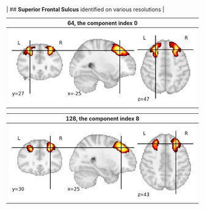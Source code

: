 | ## **Superior Frontal Sulcus** identified on various resolutions |

| 64, the component index 0|
|:---:|
| ![Component 64](../64/final/0.jpg "From component 64: Superior frontal sulcus") |  

| 128, the component index 8 |
|:---:|
| ![Component 128](../128/final/8.jpg "From component 128: Superior frontal sulcus") |
